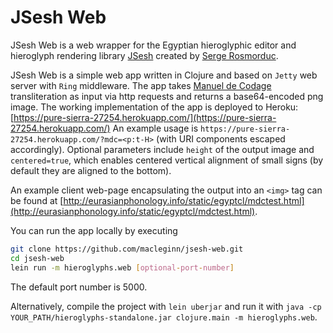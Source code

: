 # JSesh Web

JSesh Web is a web wrapper for the Egyptian hieroglyphic editor and hieroglyph rendering library [JSesh](https://jsesh.qenherkhopeshef.org/) created by [Serge Rosmorduc](http://www.qenherkhopeshef.org/sergeRosmorduc).

JSesh Web is a simple web app written in Clojure and based on `Jetty` web server with `Ring` middleware. The app takes [Manuel de Codage](http://www.catchpenny.org/codage/) transliteration as input via http requests and returns a base64-encoded png image. The working implementation of the app is deployed to Heroku: [https://pure-sierra-27254.herokuapp.com/](https://pure-sierra-27254.herokuapp.com/) An example usage is `https://pure-sierra-27254.herokuapp.com/?mdc=<p:t-H>` (with URI components escaped accordingly). Optional parameters include `height` of the output image and `centered=true`, which enables centered vertical alignment of small signs (by default they are aligned to the bottom).

An example client web-page encapsulating the output into an `<img>` tag can be found at [http://eurasianphonology.info/static/egyptcl/mdctest.html](http://eurasianphonology.info/static/egyptcl/mdctest.html).

You can run the app locally by executing

```bash
git clone https://github.com/macleginn/jsesh-web.git
cd jsesh-web
lein run -m hieroglyphs.web [optional-port-number]
```

The default port number is 5000.

Alternatively, compile the project with `lein uberjar` and run it with `java -cp YOUR_PATH/hieroglyphs-standalone.jar clojure.main -m hieroglyphs.web`.